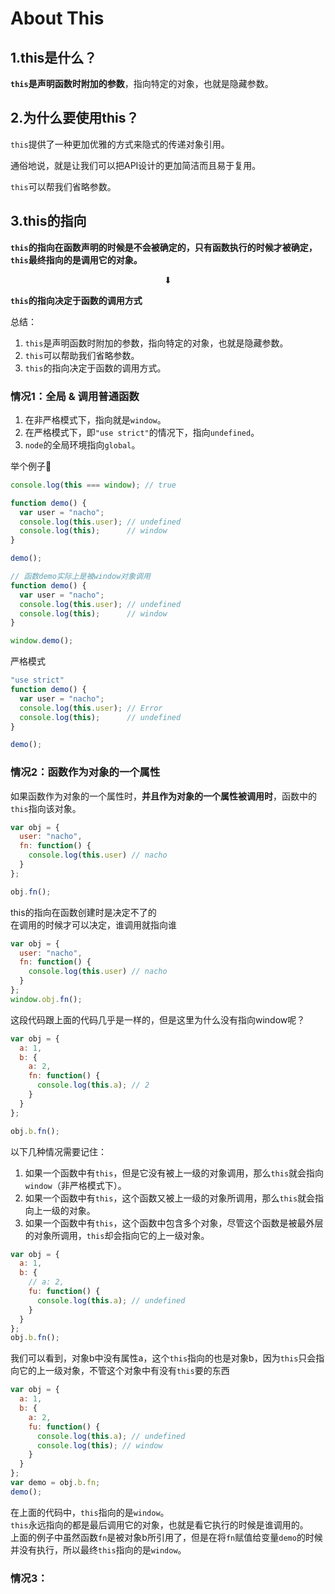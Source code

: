 # About This
## 1.this是什么？
**`this`是声明函数时附加的参数**，指向特定的对象，也就是隐藏参数。

## 2.为什么要使用this？
`this`提供了一种更加优雅的方式来隐式的传递对象引用。

通俗地说，就是让我们可以把API设计的更加简洁而且易于复用。

`this`可以帮我们省略参数。

## 3.this的指向
**`this`的指向在函数声明的时候是不会被确定的，只有函数执行的时候才被确定，`this`最终指向的是调用它的对象。**

<center>&#x2B07; </center>

**`this`的指向决定于函数的调用方式**

总结：  
1. `this`是声明函数时附加的参数，指向特定的对象，也就是隐藏参数。
2. `this`可以帮助我们省略参数。
3. `this`的指向决定于函数的调用方式。

### 情况1：全局 & 调用普通函数
1. 在非严格模式下，指向就是`window`。
2. 在严格模式下，即`"use strict"`的情况下，指向`undefined`。
3. `node`的全局环境指向`global`。

举个例子&#x1F330;
```js
console.log(this === window); // true

function demo() {
  var user = "nacho";
  console.log(this.user); // undefined
  console.log(this);      // window
}

demo();

// 函数demo实际上是被window对象调用
function demo() {
  var user = "nacho";
  console.log(this.user); // undefined
  console.log(this);      // window
}

window.demo();
```
严格模式
```js
"use strict"
function demo() {
  var user = "nacho";
  console.log(this.user); // Error
  console.log(this);      // undefined
}

demo();
```

### 情况2：函数作为对象的一个属性
如果函数作为对象的一个属性时，**并且作为对象的一个属性被调用时**，函数中的`this`指向该对象。
```js
var obj = {
  user: "nacho",
  fn: function() {
    console.log(this.user) // nacho
  }
};

obj.fn();
```
this的指向在函数创建时是决定不了的  
在调用的时候才可以决定，谁调用就指向谁

```js
var obj = {
  user: "nacho",
  fn: function() {
    console.log(this.user) // nacho
  }
};
window.obj.fn();
```
这段代码跟上面的代码几乎是一样的，但是这里为什么没有指向window呢？  
```js
var obj = {
  a: 1,
  b: {
    a: 2,
    fn: function() {
      console.log(this.a); // 2
    }
  }
};

obj.b.fn();
```
以下几种情况需要记住：
1. 如果一个函数中有`this`，但是它没有被上一级的对象调用，那么`this`就会指向`window`（非严格模式下）。
2. 如果一个函数中有`this`，这个函数又被上一级的对象所调用，那么`this`就会指向上一级的对象。
3. 如果一个函数中有`this`，这个函数中包含多个对象，尽管这个函数是被最外层的对象所调用，`this`却会指向它的上一级对象。
```js
var obj = {
  a: 1,
  b: {
    // a: 2,
    fu: function() {
      console.log(this.a); // undefined
    }
  }
};
obj.b.fn();
```
我们可以看到，对象b中没有属性a，这个`this`指向的也是对象b，因为`this`只会指向它的上一级对象，不管这个对象中有没有`this`要的东西  
```js
var obj = {
  a: 1,
  b: {
    a: 2,
    fu: function() {
      console.log(this.a); // undefined
      console.log(this); // window
    }
  }
};
var demo = obj.b.fn;
demo();
```
在上面的代码中，`this`指向的是`window`。  
`this`永远指向的都是最后调用它的对象，也就是看它执行的时候是谁调用的。  
上面的例子中虽然函数`fn`是被对象b所引用了，但是在将`fn`赋值给变量`demo`的时候并没有执行，所以最终`this`指向的是`window`。

### 情况3：